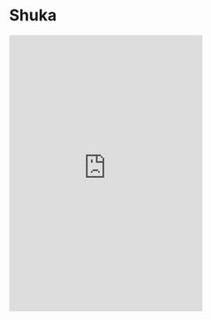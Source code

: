 # Shuka


<iframe src="https://discord.com/widget?id=687342881803206656&theme=dark" width="350" height="500" allowtransparency="true" frameborder="0"></iframe>
